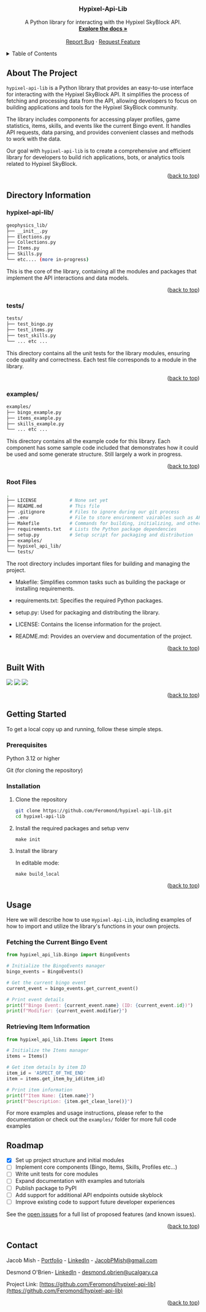 <a name="readme-top"></a>

<br /> 
<div align="center"> 
<h3 align="center">Hypixel-Api-Lib</h3> 
<p align="center"> A Python library for interacting with the Hypixel SkyBlock API.
<br /> 
<a href="https://github.com/Feromond/hypixel-api-lib"><strong>Explore the docs »</strong></a> <br /> 
<br /> 
<a href="https://github.com/Feromond/hypixel-api-lib/issues">Report Bug</a> · <a href="https://github.com/Feromond/hypixel-api-lib/issues">Request Feature</a> </p> </div> 
<details> 
<summary>Table of Contents</summary> 
<ol> <li> <a href="#about-the-project">About The Project</a> </li> <li>
<a href="#directory-information">Directory Information</a></li> <ul> <li>
<a href="#hypixel-api-lib">hypixel-api-lib/</a></li> 
<li><a href="#tests">tests/</a></li> 
<li><a href="#examples">examples/</a></li> 
<li><a href="#root-files">Root Files</a></li> </ul> 
<li><a href="#built-with">Built With</a></li> 
<li> <a href="#getting-started">Getting Started</a> <ul> 
<li><a href="#prerequisites">Prerequisites</a></li> 
<li><a href="#installation">Installation</a></li> </ul> </li> 
<li><a href="#usage">Usage</a></li> 
<li><a href="#roadmap">Roadmap</a></li> 
<li><a href="#contact">Contact</a></li> </ol> </details>

<!-- ABOUT THE PROJECT -->

## About The Project

`hypixel-api-lib` is a Python library that provides an easy-to-use interface for interacting with the Hypixel SkyBlock API. It simplifies the process of fetching and processing data from the API, allowing developers to focus on building applications and tools for the Hypixel SkyBlock community.

The library includes components for accessing player profiles, game statistics, items, skills, and events like the current Bingo event. It handles API requests, data parsing, and provides convenient classes and methods to work with the data.

Our goal with `hypixel-api-lib` is to create a comprehensive and efficient library for developers to build rich applications, bots, or analytics tools related to Hypixel SkyBlock.

<p align="right">(<a href="#readme-top">back to top</a>)</p>

## Directory Information

### **hypixel-api-lib/**

```sh
geophysics_lib/
├── __init__.py
├── Elections.py
├── Collections.py
├── Items.py
├── Skills.py
└── etc.... (more in-progress)
```

This is the core of the library, containing all the modules and packages that implement the API interactions and data models.

<p align="right">(<a href="#readme-top">back to top</a>)</p>

### **tests/**

```sh
tests/
├── test_bingo.py
├── test_items.py
├── test_skills.py
└── ... etc ...
```

This directory contains all the unit tests for the library modules, ensuring code quality and correctness. Each test file corresponds to a module in the library.

<p align="right">(<a href="#readme-top">back to top</a>)</p>

### **examples/**

```sh
examples/
├── bingo_example.py
├── items_example.py
├── skills_example.py
└── ... etc ...
```

This directory contains all the example code for this library. Each component has some sample code included that demonstrates how it could be used and some generate structure. Still largely a work in progress.

<p align="right">(<a href="#readme-top">back to top</a>)</p>

### **Root Files**

```sh
.
├── LICENSE            # None set yet
├── README.md          # This file
├── .gitignore         # Files to ignore during our git process
├── .env               # File to store environment vairables such as API keys for examples.
├── Makefile           # Commands for building, initializing, and other tasks
├── requirements.txt   # Lists the Python package dependencies
├── setup.py           # Setup script for packaging and distribution
├── examples/
├── hypixel_api_lib/
└── tests/

```

The root directory includes important files for building and managing the project.

- Makefile: Simplifies common tasks such as building the package or installing requirements.

- requirements.txt: Specifies the required Python packages.

- setup.py: Used for packaging and distributing the library.

- LICENSE: Contains the license information for the project.

- README.md: Provides an overview and documentation of the project.

<p align="right">(<a href="#readme-top">back to top</a>)</p>

## Built With

![](https://img.shields.io/badge/Code-Python-informational?style=flat&logo=Python&logoColor=white&color=4AB197)
![](https://img.shields.io/badge/Package-Requests-informational?style=flat&logo=Requests&logoColor=white&color=4AB197)
![](https://img.shields.io/badge/Package-Pandas-informational?style=flat&logo=Pandas&logoColor=white&color=4AB197)

<p align="right">(<a href="#readme-top">back to top</a>)</p>

<!-- GETTING STARTED -->

## Getting Started

To get a local copy up and running, follow these simple steps.

### Prerequisites

Python 3.12 or higher

Git (for cloning the repository)

### Installation

1. Clone the repository

   ```sh
   git clone https://github.com/Feromond/hypixel-api-lib.git
   cd hypixel-api-lib
   ```

2. Install the required packages and setup venv

   ```make
   make init
   ```

3. Install the library

   In editable mode:

   ```make
   make build_local
   ```

      <p align="right">(<a href="#readme-top">back to top</a>)</p>

<!-- USAGE EXAMPLES -->

## Usage

Here we will describe how to use `Hypixel-Api-Lib`, including examples of how to import and utilize the library's functions in your own projects.

### Fetching the Current Bingo Event

```Python
from hypixel_api_lib.Bingo import BingoEvents

# Initialize the BingoEvents manager
bingo_events = BingoEvents()

# Get the current bingo event
current_event = bingo_events.get_current_event()

# Print event details
print(f"Bingo Event: {current_event.name} (ID: {current_event.id})")
print(f"Modifier: {current_event.modifier}")

```

### Retrieving Item Information

```Python
from hypixel_api_lib.Items import Items

# Initialize the Items manager
items = Items()

# Get item details by item ID
item_id = 'ASPECT_OF_THE_END'
item = items.get_item_by_id(item_id)

# Print item information
print(f"Item Name: {item.name}")
print(f"Description: {item.get_clean_lore()}")

```

For more examples and usage instructions, please refer to the documentation or check out the `examples/` folder for more full code examples

<!-- ROADMAP -->

## Roadmap

- [x] Set up project structure and initial modules
- [ ] Implement core components (Bingo, Items, Skills, Profiles etc...)
- [ ] Write unit tests for core modules
- [ ] Expand documentation with examples and tutorials
- [ ] Publish package to PyPI
- [ ] Add support for additional API endpoints outside skyblock
- [ ] Improve existing code to support future developer experiences

See the [open issues](https://github.com/Feromond/hypixel-api-lib/issues) for a full list of proposed features (and known issues).

<p align="right">(<a href="#readme-top">back to top</a>)</p>

<!-- CONTACT -->

## Contact

Jacob Mish - [Portfolio](https://jacobmish.com) - [LinkedIn](https://www.linkedin.com/in/jacob-mish-25915722a/) - JacobPMish@gmail.com

Desmond O'Brien- [LinkedIn](https://www.linkedin.com/in/des-ob/) - desmond.obrien@ucalgary.ca

Project Link: [https://github.com/Feromond/hypixel-api-lib](https://github.com/Feromond/hypixel-api-lib)

<p align="right">(<a href="#readme-top">back to top</a>)</p>
